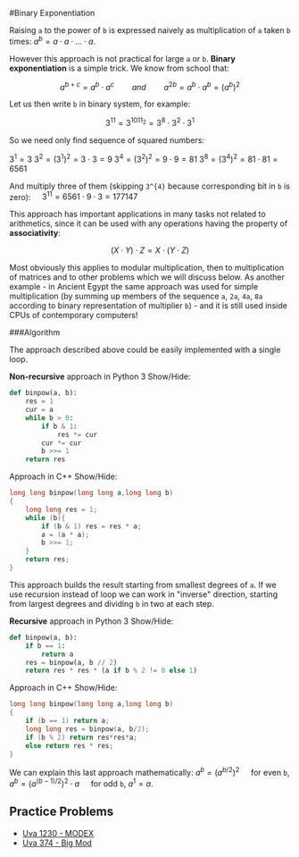 <!--?title Binary Exponentiation-->
#Binary Exponentiation

Raising `a` to the power of `b` is expressed naively as multiplication of `a` taken `b` times:
$a^{b} = a \cdot a \cdot \ldots \cdot a$.

However this approach is not practical for large `a` or `b`. **Binary exponentiation** is a
simple trick. We know from school that:

$$a^{b+c} = a^{b} \cdot a^{c} \qquad and \qquad a^{2b} = a^{b} \cdot a^{b} = (a^{b})^{2}$$

Let us then write `b` in binary system, for example:

$$3^{11} = 3^{1011_{2}} = 3^{8} \cdot 3^{2} \cdot 3^{1}$$

So we need only find sequence of squared numbers:

$3^{1} = 3$
$3^{2} = (3^{1})^{2} = 3 \cdot 3 = 9$
$3^{4} = (3^{2})^{2} = 9 \cdot 9 = 81$
$3^{8} = (3^{4})^{2} = 81 \cdot 81 = 6561$

And multiply three of them (skipping `3^{4}` because corresponding bit in `b` is zero):
$\quad 3^{11} = 6561 \cdot 9 \cdot 3 = 177147$

This approach has important applications in many tasks not related to arithmetics, since it
can be used with any operations having the property of **associativity**:

$$(X \cdot Y) \cdot Z = X \cdot (Y \cdot Z)$$

Most obviously this applies to modular multiplication, then to multiplication of matrices and
to other problems which we will discuss below. As another example - in Ancient Egypt the
same approach was used for simple multiplication (by summing up members of the sequence
`a`, `2a`, `4a`, `8a` according to binary representation of multiplier `b`) -
and it is still used inside CPUs of contemporary computers!

###Algorithm

The approach described above could be easily implemented with a single loop.

**Non-recursive** approach in Python 3 <span class="toggle-code">Show/Hide</span>:
```python
def binpow(a, b):
    res = 1
    cur = a
    while b > 0:
	    if b & 1:
		    res *= cur
	    cur *= cur
	    b >>= 1
    return res
```
Approach in C++ <span class="toggle-code">Show/Hide</span>:
```cpp
long long binpow(long long a,long long b)
{
	long long res = 1;
	while (b){
		if (b & 1) res = res * a;
		a = (a * a);
		b >>= 1;
	}
	return res;
}
```
This approach builds the result starting from smallest degrees of `a`. If we use recursion
instead of loop we can work in "inverse" direction, starting from largest degrees and dividing
`b` in two at each step.

**Recursive** approach in Python 3 <span class="toggle-code">Show/Hide</span>:
```python
def binpow(a, b):
    if b == 1:
	    return a
    res = binpow(a, b // 2)
    return res * res * (a if b % 2 != 0 else 1)
```
Approach in C++ <span class="toggle-code">Show/Hide</span>:
```cpp
long long binpow(long long a,long long b)
{
	if (b == 1) return a;
	long long res = binpow(a, b/2);
	if (b % 2) return res*res*a;
	else return res * res;
}
```
We can explain this last approach mathematically:
$a^{b} = (a^{b/2})^2 \quad$ for even `b`,
$a^{b} = (a^{(b-1)/2})^2 \cdot a \quad$ for odd `b`,
$a^{1} = a$.

## Practice Problems

* [Uva 1230 - MODEX](http://uva.onlinejudge.org/index.php?option=com_onlinejudge&Itemid=8&category=24&page=show_problem&problem=3671)
* [Uva 374 - Big Mod](http://uva.onlinejudge.org/index.php?option=com_onlinejudge&Itemid=8&category=24&page=show_problem&problem=310)
